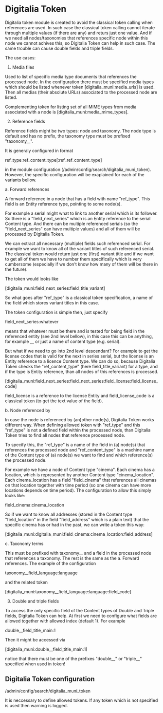 # Digitalia Token

Digitalia token module is created to avoid the classical token calling when 
references are used. In such case the classical token calling cannot iterate 
through multiple values (if there are any) and returs just one value. And if 
we need all nodes/taxonomies that references specific node within this node
we cannot achives this, so Digitalia Token can help in such case. The same 
trouble can cause double fields and triple fields. 

The use cases:

1. Media files

Used to list of specific media type documents that references the processed node.
In the configuration there must be specified media types which should be listed
whenever token [digitalia\_muni:media\_urls] is used. Then all medias (their 
absolute URLs) associated to the processed node are listed. 

Complementing token for listing set of all MIME types from media associated with
a node is [digitalia\_muni:media\_mime\_types].

2. Reference fields
 
Reference fields might be two types: node and taxonomy. The node type is 
default and has no prefix, the taxonomy type must be prefixed "taxonomy\_\_".

It is generaly configured in format 

ref\_type:ref\_content\_type[:ref\_ref\_content\_type]

in the module configuration (/admin/config/search/digitalia\_muni\_token).
However, the specific configuration will be exaplained for each of the variants 
bellow.


a. Forward references

A forward reference in a node that has a field with name "ref\_type". This 
field is an Entity reference type, pointing to some node(s).

For example a serial might wnat to link to another serial which is its
follower. So there is a "field\_next\_series" which is an Entity reference
to the serial Content type. And there can be multiple referenced serials 
(so the "field\_next\_series" can have multiple values) and all of them will 
be processed by Digitalia Token.

We can extract all necessary (multiple) fields such referenced serial. 
For example we want to know all of the variant titles of such referenced 
serial. The classical token would return just one (first) variant title and 
if we want to get all of them we have to number them specifically which is 
very cumbersome (especially if we don't know how many of them will be there 
in the future).

The token would looks like 

[digitalia\_muni:field\_next\_series:field\_title\_variant]

So what goes after "ref\_type" is a classical token specification, a name of 
the field which stores variant titles in this case.

The token configuration is simple then, just specify 

field\_next\_series:whatever

means that whatever must be there and is tested for being field in the 
referenced entity (see 2nd level bellow), in this case this can be anything,
for example __ or just a name of content type (e.g. serial).


But what if we need to go into 2nd level descendant? For example to get the 
license codes that is valid for the next in series serial, but the license is
an Entity reference to a licence Content type.  We can do so, because
Digitalia Token checks the "ref\_content\_type" (here field\_title\_variant)
for a type, and if the type is Entity reference, than all nodes of this
references is processed. 

[digitalia\_muni:field\_next\_series:field\_next\_series:field\_license:field\_license\_code] 

field\_license is a reference to the license Entity and field\_license\_code is a classical
token (to get the text value of the field).


b. Node referenced by

In case the node is referenced by (an)other node(s), Digitalia Token works 
different way. When defining allowed token with "ref\_type" and this 
"ref\_type" is not a defined field within the processed node, than Digitalia 
Token tries to find all nodes that reference processed node. 

To specify this, the "ref\_type" is a name of the field in (a) node(s) that 
references the processed node and "ref\_content\_type" is a machine name of 
the Content type of (a) node(s) we want to find and which reference(s) the 
processed node.

For example we have a node of Content type "cinema". Each cinema has a 
location, which is represented by another Content type "cinema\_location".
Each cinema\_location has a field "field\_cinema" that references all 
cinemas on that location together with time period (so one cinema can have
more locations depends on time period). The configuration to allow this 
simply looks like:

field\_cinema:cinema\_location

So if we want to know all addresses (stored in the Content type 
"field\_location" in the field "field\_address" which is a plain text)
that the specific cinema has or had in the past, we can write a token this
way:

[digitalia\_muni:digitalia\_muni:field\_cinema:cinema\_location:field\_address]

c. Taxonomy terms

This must be prefixed with taxonomy\_\_ and a field in the processed node
that references a taxonomy. The rest is the same as the a. Forward references.
The example of the configuration 

taxonomy\_\_field\_language:language

and the related token

[digitalia\_muni:taxonomy\_\_field\_language:language:field\_code]


3. Double and triple fields

To access the only specific field of the Content types of Double and Triple 
fields, Digitalia Token can help. At first we need to configure what fields
are allowed together with allowed index (default 1). For example

double\_\_field\_title\_main:1 

Then it might be accessed via 

[digitalia\_muni:double\_\_field\_title\_main:1]

notice that there must be one of the prefixes "double\_\_" or "triple\_\_"
specified when used in token!

## Digitalia Token configuration

/admin/config/search/digitalia\_muni\_token

It is neccessary to define allowed tokens. If any token which is not specified 
is used then warning is logged. 



